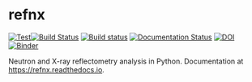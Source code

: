 refnx
=====

[![Test](https://github.com/refnx/refnx/actions/workflows/pythonpackage.yml/badge.svg)](https://github.com/refnx/refnx/actions/workflows/pythonpackage.yml)[![Build Status](https://dev.azure.com/refnx/refnx/_apis/build/status/refnx.refnx?branchName=master)](https://dev.azure.com/refnx/refnx/_build/latest?definitionId=1&branchName=master)
[![Build status](https://ci.appveyor.com/api/projects/status/gv6965vuqnuufx9u?svg=true)](https://ci.appveyor.com/project/andyfaff/refnx)
[![Documentation Status](https://readthedocs.org/projects/refnx/badge/?version=latest)](https://refnx.readthedocs.io/en/latest/?badge=latest)
[![DOI](https://zenodo.org/badge/23189/refnx/refnx.svg)](https://zenodo.org/badge/latestdoi/23189/refnx/refnx)
[![Binder](https://mybinder.org/badge.svg)](https://mybinder.org/v2/gh/refnx/refnx-binder.git/master)

Neutron and X-ray reflectometry analysis in Python. Documentation at https://refnx.readthedocs.io.